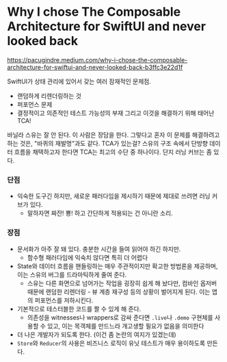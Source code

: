 # Why I chose The Composable Architecture for SwiftUI and never looked back
https://pacugindre.medium.com/why-i-chose-the-composable-architecture-for-swiftui-and-never-looked-back-b3ffc3e22d1f

SwiftUI가 상태 관리에 있어서 갖는 여러 잠재적인 문제점.
- 랜덤하게 리렌더링하는 것
- 퍼포먼스 문제
- 결정적이고 의존적인 테스트 가능성의 부재
  그리고 이것을 해결하기 위해 태어난 TCA!

바닐라 스유는 잘 안 된다. 이 사람은 장담을 한다.
그렇다고 혼자 이 문제를 해결하려고 하는 것은, "바퀴의 재발명"과도 같다. TCA가 있는걸?
스유의 구조 속에서 단방향 데이터 흐름을 채택하고자 한다면 TCA는 최고의 수단 중 하나이다.
단지 러닝 커브는 좀 있다.

### 단점
- 익숙한 도구긴 하지만, 새로운 패러다임을 제시하기 때문에 제대로 쓰려면 러닝 커브가 있다.
    - 말하자면 짜잔! 뿅! 하고 간단하게 적용되는 건 아니란 소리.

### 장점
- 문서화가 아주 잘 돼 있다. 충분한 시간을 들여 읽어야 하긴 하지만.
    - 함수형 패러다임에 익숙치 않다면 특히 더 어렵다
- State와 데이터 흐름을 핸들링하는 매우 주관적이지만 확고한 방법론을 제공하며, 이는 스유의 버그를 드라마틱하게 줄여 준다.
    - 스유는 다른 화면으로 넘어가는 작업을 굉장히 쉽게 해 놨다만, 컴바인 옵저버 때문에 랜덤한 리렌더링 - 뷰 계층 재구성 등의 상황이 벌어지게 된다. 이는 앱의 퍼포먼스를 저하시킨다.
- 기본적으로 테스터블한 코드를 짤 수 있게 해 준다.
    - 의존성을 witnesses나 wrappers로 감싸 준다면 `.live`나 `.demo` 구현체를 사용할 수 있고, 이는 목객체를 만드느라 개고생할 필요가 없음을 의미한다
- 더 나은 개발자가 되도록 한다. (이건 좀 논란의 여지가 있겠는데)
- `Store`와 `Reducer`의 사용은 비즈니스 로직이 유닛 테스트가 매우 용이하도록 만든다.
